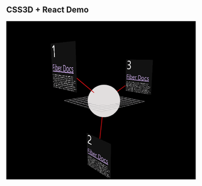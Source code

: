 ## CSS3D + React Demo

<img src="https://github.com/wyhinton/CSS3DDemo/blob/master/demo.gif?raw=true"></img>
